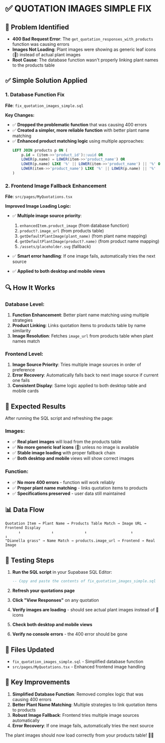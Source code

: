 # ✅ QUOTATION IMAGES SIMPLE FIX

## 🎯 **Problem Identified**
- **400 Bad Request Error**: The `get_quotation_responses_with_products` function was causing errors
- **Images Not Loading**: Plant images were showing as generic leaf icons (🌱) instead of actual plant images
- **Root Cause**: The database function wasn't properly linking plant names to the products table

## ✅ **Simple Solution Applied**

### **1. Database Function Fix**
**File**: `fix_quotation_images_simple.sql`

**Key Changes:**
- ✅ **Dropped the problematic function** that was causing 400 errors
- ✅ **Created a simpler, more reliable function** with better plant name matching
- ✅ **Enhanced product matching logic** using multiple approaches:
  ```sql
  LEFT JOIN products p ON (
      p.id = (item->>'product_id')::uuid OR 
      LOWER(p.name) = LOWER(item->>'product_name') OR
      LOWER(p.name) LIKE '%' || LOWER(item->>'product_name') || '%' OR
      LOWER(item->>'product_name') LIKE '%' || LOWER(p.name) || '%'
  )
  ```

### **2. Frontend Image Fallback Enhancement**
**File**: `src/pages/MyQuotations.tsx`

**Improved Image Loading Logic:**
- ✅ **Multiple image source priority**:
  1. `enhancedItem.product_image` (from database function)
  2. `product?.image_url` (from products table)
  3. `getDefaultPlantImage(plant_name)` (from plant name mapping)
  4. `getDefaultPlantImage(product?.name)` (from product name mapping)
  5. `/assets/placeholder.svg` (fallback)

- ✅ **Smart error handling**: If one image fails, automatically tries the next source
- ✅ **Applied to both desktop and mobile views**

## 🔍 **How It Works**

### **Database Level:**
1. **Function Enhancement**: Better plant name matching using multiple strategies
2. **Product Linking**: Links quotation items to products table by name similarity
3. **Image Resolution**: Fetches `image_url` from products table when plant names match

### **Frontend Level:**
1. **Image Source Priority**: Tries multiple image sources in order of preference
2. **Error Recovery**: Automatically falls back to next image source if current one fails
3. **Consistent Display**: Same logic applied to both desktop table and mobile cards

## 🎯 **Expected Results**

After running the SQL script and refreshing the page:

### **Images:**
- ✅ **Real plant images** will load from the products table
- ✅ **No more generic leaf icons** (🌱) unless no image is available
- ✅ **Stable image loading** with proper fallback chain
- ✅ **Both desktop and mobile** views will show correct images

### **Function:**
- ✅ **No more 400 errors** - function will work reliably
- ✅ **Proper plant name matching** - links quotation items to products
- ✅ **Specifications preserved** - user data still maintained

## 📊 **Data Flow**

```
Quotation Item → Plant Name → Products Table Match → Image URL → Frontend Display
      ↓              ↓              ↓                    ↓            ↓
"Dianella grass" → Name Match → products.image_url → Frontend → Real Image
```

## 🧪 **Testing Steps**

1. **Run the SQL script** in your Supabase SQL Editor:
   ```sql
   -- Copy and paste the contents of fix_quotation_images_simple.sql
   ```

2. **Refresh your quotations page**

3. **Click "View Responses"** on any quotation

4. **Verify images are loading** - should see actual plant images instead of 🌱 icons

5. **Check both desktop and mobile views**

6. **Verify no console errors** - the 400 error should be gone

## 📝 **Files Updated**
- `fix_quotation_images_simple.sql` - Simplified database function
- `src/pages/MyQuotations.tsx` - Enhanced frontend image handling

## 🎯 **Key Improvements**

1. **Simplified Database Function**: Removed complex logic that was causing 400 errors
2. **Better Plant Name Matching**: Multiple strategies to link quotation items to products
3. **Robust Image Fallback**: Frontend tries multiple image sources automatically
4. **Error Recovery**: If one image fails, automatically tries the next source

The plant images should now load correctly from your products table! 🌱✨